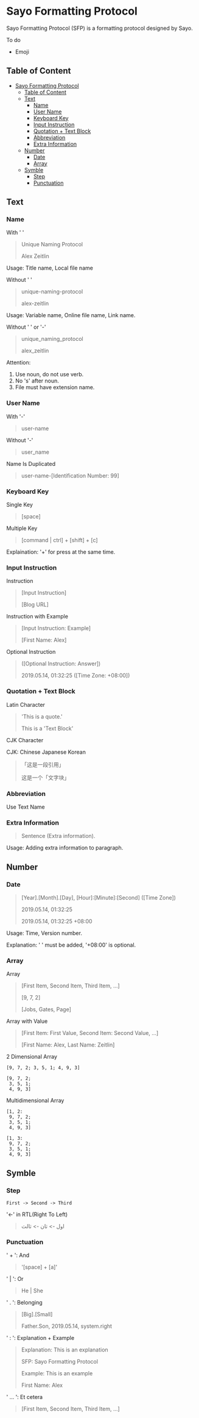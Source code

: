 # Sayo Formatting Protocol

Sayo Formatting Protocol (SFP) is a formatting protocol designed by Sayo.

To do

- Emoji

## Table of Content

- [Sayo Formatting Protocol](#sayo-formatting-protocol)
  - [Table of Content](#table-of-content)
  - [Text](#text)
    - [Name](#name)
    - [User Name](#user-name)
    - [Keyboard Key](#keyboard-key)
    - [Input Instruction](#input-instruction)
    - [Quotation + Text Block](#quotation--text-block)
    - [Abbreviation](#abbreviation)
    - [Extra Information](#extra-information)
  - [Number](#number)
    - [Date](#date)
    - [Array](#array)
  - [Symble](#symble)
    - [Step](#step)
    - [Punctuation](#punctuation)

## Text

### Name

With ' '

> Unique Naming Protocol
>
> Alex Zeitlin

Usage: Title name, Local file name

Without ' '

> unique-naming-protocol
>
> alex-zeitlin

Usage: Variable name, Online file name, Link name.

Without ' ' or '-'

> unique_naming_protocol
>
> alex_zeitlin

Attention:

1. Use noun, do not use verb.
2. No 's' after noun.
3. File must have extension name.

### User Name

With '-'

> user-name

Without '-'

> user_name

Name Is Duplicated

> user-name-[Identification Number: 99]

### Keyboard Key

Single Key

> [space]

Multiple Key

> [command | ctrl] + [shift] + [c]

Explaination: '+' for press at the same time.

### Input Instruction

Instruction

> [Input Instruction]
>
> [Blog URL]

Instruction with Example

> [Input Instruction: Example]
>
> [First Name: Alex]

Optional Instruction

> ([Optional Instruction: Answer])
>
> 2019.05.14, 01:32:25 ([Time Zone: +08:00])

### Quotation + Text Block

Latin Character

> 'This is a quote.'
>
> This is a 'Text Block'

CJK Character

CJK: Chinese Japanese Korean

> 「这是一段引用」
>
> 这是一个「文字块」

### Abbreviation

Use Text Name

### Extra Information

> Sentence (Extra information).

Usage: Adding extra information to paragraph.

## Number

### Date

> [Year].[Month].[Day], [Hour]:[Minute]:[Second] ([Time Zone])
>
> 2019.05.14, 01:32:25
>
> 2019.05.14, 01:32:25 +08:00

Usage: Time, Version number.

Explanation: ' ' must be added, '+08:00' is optional.

### Array

Array

> [First Item, Second Item, Third Item, ...]
>
> [9, 7, 2]
>
> [Jobs, Gates, Page]

Array with Value

> [First Item: First Value, Second Item: Second Value, ...]
>
> [First Name: Alex, Last Name: Zeitlin]

2 Dimensional Array

``` sfp
[9, 7, 2; 3, 5, 1; 4, 9, 3]

[9, 7, 2;
 3, 5, 1;
 4, 9, 3]
```

Multidimensional Array

``` sfp
[1, 2:
 9, 7, 2;
 3, 5, 1;
 4, 9, 3]

[1, 3:
 9, 7, 2;
 3, 5, 1;
 4, 9, 3]
```

## Symble

### Step

`First -> Second -> Third`

'<-' in RTL(Right To Left)

> اول -> ثان -> ثالث

### Punctuation

' + ': And

> '[space] + [a]'

' | ': Or

> He | She

' . ': Belonging

> [Big].[Small]
>
> Father.Son, 2019.05.14, system.right

' : ': Explanation + Example

> Explanation: This is an explanation
>
> SFP: Sayo Formatting Protocol
>
> Example: This is an example
>
> First Name: Alex

' ... ': Et cetera

> [First Item, Second Item, Third Item, ...]